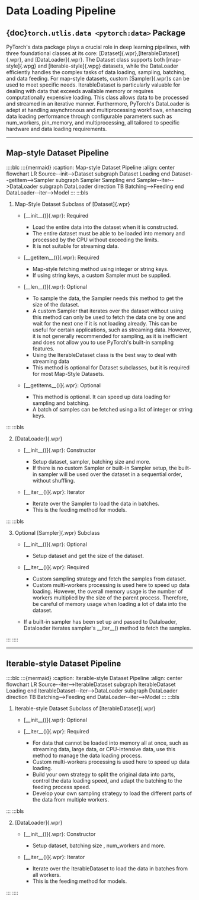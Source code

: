 # Data Loading Pipeline

## {doc}`torch.utlis.data <pytorch:data>` Package

PyTorch's data package plays a crucial role in deep learning pipelines, with
three foundational classes at its core: [Dataset]{.wpr},[IterableDataset]{.wpr},
and [DataLoader]{.wpr}. The Dataset class supports both [map-style]{.wpg}
and [iterable-style]{.wpg} datasets, while the DataLoader efficiently
handles the complex tasks of data loading, sampling, batching, and data feeding.
For map-style datasets, custom [Sampler]{.wpr}s can be used to meet specific
needs. IterableDataset is particularly valuable for dealing with data that
exceeds available memory or requires computationally expensive loading.
This class allows data to be processed and streamed in an iterative manner.
Furthermore, PyTorch's DataLoader is adept at handling asynchronous and
multiprocessing workflows, enhancing data loading performance through
configurable parameters such as num_workers, pin_memory, and multiprocessing,
all tailored to specific hardware and data loading requirements.

---

## Map-style Dataset Pipeline

::::blc
:::{mermaid}
:caption: Map-style Dataset Pipeline
:align: center
flowchart LR
Source--init-->Dataset
subgraph Dataset
Loading
end
Dataset--getitem-->Sampler
subgraph Sampler
Sampling
end
Sampler--iter-->DataLoader
subgraph DataLoader
direction TB
Batching-->Feeding
end
DataLoader--iter-->Model
:::
:::bls

1. Map-Style Dataset Subclass of [Dataset]{.wpr}
    
    * [\_\_init\_\_()]{.wpr}: Required
        
        * Load the entire data into the dataset when it is constructed.
        * The entire dataset must be able to be loaded into memory and processed
          by the CPU without exceeding the limits.
        * It is not suitable for streaming data.
    
    * [\_\_getitem\_\_()]{.wpr}: Required
        
        * Map-style fetching method using integer or string keys.
        * If using string keys, a custom Sampler must be supplied.
    
    * [\_\_len\_\_()]{.wpr}: Optional
        
        * To sample the data, the Sampler needs this method to get the size of
          the dataset.
        * A custom Sampler that iterates over the dataset without using
          this method can only be used to fetch the data one by one and
          wait for the next one if it is not loading already. This can be useful
          for certain applications, such as streaming data. However, it is not
          generally recommended for sampling, as it is inefficient and does not
          allow you to use PyTorch's built-in sampling features.
        * Using the IterableDataset class is the best way to deal with streaming
          data
        * This method is optional for Dataset subclasses, but it is required
          for most Map-Style Datasets.
    
    * [\_\_getitems\_\_()]{.wpr}: Optional
        
        * This method is optional. It can speed up data loading for
          sampling and batching.
        * A batch of samples can be fetched using a list of integer or
          string keys.

:::
:::bls

2. [DataLoader]{.wpr}
    
    * [\_\_init\_\_()]{.wpr}: Constructor
        
        * Setup dataset, sampler, batching size and more.
        * If there is no custom Sampler or built-in Sampler setup, the built-in
          sampler will be used over the dataset in a sequential order, without
          shuffling.
    
    * [\_\_iter\_\_()]{.wpr}: Iterator
        
        * Iterate over the Sampler to load the data in batches.
        * This is the feeding method for models.

:::
:::bls

3. Optional [Sampler]{.wpr} Subclass
    
    * [\_\_init\_\_()]{.wpr}: Optional
        
        * Setup dataset and get the size of the dataset.
    
    * [\_\_iter_\_()]{.wpr}: Required
        
        * Custom sampling strategy and fetch the samples from dataset.
        * Custom multi-workers processing is used here to speed up data loading.
          However, the overall memory usage is the number of workers multiplied
          by the size of the parent process. Therefore, be careful of memory
          usage when loading a lot of data into the dataset.
    
    * If a built-in sampler has been set up and passed to Dataloader,
      Dataloader iterates sampler's \_\_iter\_\_() method to fetch the samples.

:::
::::

---

## Iterable-style Dataset Pipeline

::::blc
:::{mermaid}
:caption: Iterable-style Dataset Pipeline
:align: center
flowchart LR
Source--iter-->IterableDataset
subgraph IterableDataset
Loading
end
IterableDataset--iter-->DataLoader
subgraph DataLoader
direction TB
Batching-->Feeding
end
DataLoader--iter-->Model
:::
:::bls

1. Iterable-style Dataset Subclass of [IterableDataset]{.wpr}
    
    * [\_\_init\_\_()]{.wpr}: Optional
    * [\_\_iter\_\_()]{.wpr}: Required
        
        * For data that cannot be loaded into memory all at once, such as
          streaming data, large data, or CPU-intensive data, use this method
          to manage the data loading process.
        * Custom multi-workers processing is used here to speed up data loading.
        * Build your own strategy to split the original data into parts, control
          the data loading speed, and adapt the batching to the feeding process
          speed.
        * Develop your own sampling strategy to load the different parts of the
          data from multiple workers.

:::
:::bls

2. [DataLoader]{.wpr}
    
    * [\_\_init\_\_()]{.wpr}: Constructor
        
        * Setup dataset, batching size , num_workers and more.
    
    * [\_\_iter\_\_()]{.wpr}: Iterator
        
        * Iterate over the IterableDataset to load the data in batches from
          all workers.
        * This is the feeding method for models.

:::
::::
